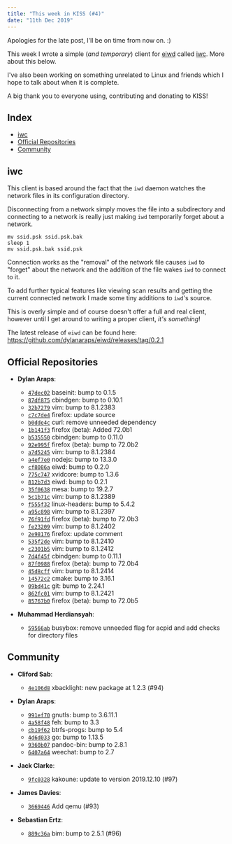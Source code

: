```yaml
---
title: "This week in KISS (#4)"
date: "11th Dec 2019"
---
```


Apologies for the late post, I'll be on time from now on. :)

This week I wrote a simple (*and temporary*) client for [eiwd](https://github.com/dylanaraps/eiwd/) called [iwc](https://github.com/dylanaraps/eiwd/blob/master/iwc). More about this below.

I've also been working on something unrelated to Linux and friends which I hope to talk about when it is complete.

A big thank you to everyone using, contributing and donating to KISS!

## Index

<!-- vim-markdown-toc GFM -->

* [iwc](#iwc)
* [Official Repositories](#official-repositories)
* [Community](#community)

<!-- vim-markdown-toc -->


## iwc

This client is based around the fact that the `iwd` daemon watches the network files in its configuration directory.

Disconnecting from a network simply moves the file into a subdirectory and connecting to a network is really just making `iwd` temporarily forget about a network.

```
mv ssid.psk ssid.psk.bak
sleep 1
mv ssid.psk.bak ssid.psk
```

Connection works as the "removal" of the network file causes `iwd` to "forget" about the network and the addition of the file wakes `iwd` to connect to it.

To add further typical features like viewing scan results and getting the current connected network I made some tiny additions to `iwd`'s source.

This is overly simple and of course doesn't offer a full and real client, however until I get around to writing a proper client, *it's something*!

The latest release of `eiwd` can be found here: https://github.com/dylanaraps/eiwd/releases/tag/0.2.1


## Official Repositories

- **Dylan Araps**:
    - [`47dec02`](https://github.com/kisslinux/repo/commit/47dec02) baseinit: bump to 0.1.5
    - [`87df875`](https://github.com/kisslinux/repo/commit/87df875) cbindgen: bump to 0.10.1
    - [`32b7279`](https://github.com/kisslinux/repo/commit/32b7279) vim: bump to 8.1.2383
    - [`c7c7de4`](https://github.com/kisslinux/repo/commit/c7c7de4) firefox: update source
    - [`b0dde4c`](https://github.com/kisslinux/repo/commit/b0dde4c) curl: remove unneeded dependency
    - [`1b141f3`](https://github.com/kisslinux/repo/commit/1b141f3) firefox (beta): Added 72.0b1
    - [`b535550`](https://github.com/kisslinux/repo/commit/b535550) cbindgen: bump to 0.11.0
    - [`92e995f`](https://github.com/kisslinux/repo/commit/92e995f) firefox (beta): bump to 72.0b2
    - [`a7d5245`](https://github.com/kisslinux/repo/commit/a7d5245) vim: bump to 8.1.2384
    - [`a4ef7e0`](https://github.com/kisslinux/repo/commit/a4ef7e0) nodejs: bump to 13.3.0
    - [`cf8086a`](https://github.com/kisslinux/repo/commit/cf8086a) eiwd: bump to 0.2.0
    - [`775c747`](https://github.com/kisslinux/repo/commit/775c747) xvidcore: bump to 1.3.6
    - [`812b7d3`](https://github.com/kisslinux/repo/commit/812b7d3) eiwd: bump to 0.2.1
    - [`35f0638`](https://github.com/kisslinux/repo/commit/35f0638) mesa: bump to 19.2.7
    - [`5c1b71c`](https://github.com/kisslinux/repo/commit/5c1b71c) vim: bump to 8.1.2389
    - [`f555f32`](https://github.com/kisslinux/repo/commit/f555f32) linux-headers: bump to 5.4.2
    - [`a95c898`](https://github.com/kisslinux/repo/commit/a95c898) vim: bump to 8.1.2397
    - [`76f91fd`](https://github.com/kisslinux/repo/commit/76f91fd) firefox (beta): bump to 72.0b3
    - [`fe23209`](https://github.com/kisslinux/repo/commit/fe23209) vim: bump to 8.1.2402
    - [`2e98176`](https://github.com/kisslinux/repo/commit/2e98176) firefox: update comment
    - [`535f2de`](https://github.com/kisslinux/repo/commit/535f2de) vim: bump to 8.1.2410
    - [`c2301b5`](https://github.com/kisslinux/repo/commit/c2301b5) vim: bump to 8.1.2412
    - [`7d4f45f`](https://github.com/kisslinux/repo/commit/7d4f45f) cbindgen: bump to 0.11.1
    - [`87f0988`](https://github.com/kisslinux/repo/commit/87f0988) firefox (beta): bump to 72.0b4
    - [`45d8cff`](https://github.com/kisslinux/repo/commit/45d8cff) vim: bump to 8.1.2414
    - [`14572c2`](https://github.com/kisslinux/repo/commit/14572c2) cmake: bump to 3.16.1
    - [`09bd41c`](https://github.com/kisslinux/repo/commit/09bd41c) git: bump to 2.24.1
    - [`862fc01`](https://github.com/kisslinux/repo/commit/862fc01) vim: bump to 8.1.2421
    - [`85767b0`](https://github.com/kisslinux/repo/commit/85767b0) firefox (beta): bump to 72.0b5

- **Muhammad Herdiansyah**:
    - [`59566ab`](https://github.com/kisslinux/repo/commit/59566ab) busybox: remove unneeded flag for acpid and add checks for directory files


## Community

- **Cliford Sab**:
    - [`4e106d8`](https://github.com/kisslinux/community/commit/4e106d8) xbacklight: new package at 1.2.3 (#94)

- **Dylan Araps**:
    - [`991ef70`](https://github.com/kisslinux/community/commit/991ef70) gnutls: bump to 3.6.11.1
    - [`4a58f48`](https://github.com/kisslinux/community/commit/4a58f48) feh: bump to 3.3
    - [`cb19f62`](https://github.com/kisslinux/community/commit/cb19f62) btrfs-progs: bump to 5.4
    - [`4d6d033`](https://github.com/kisslinux/community/commit/4d6d033) go: bump to 1.13.5
    - [`9360b07`](https://github.com/kisslinux/community/commit/9360b07) pandoc-bin: bump to 2.8.1
    - [`6407a64`](https://github.com/kisslinux/community/commit/6407a64) weechat: bump to 2.7

- **Jack Clarke**:
    - [`9fc0328`](https://github.com/kisslinux/community/commit/9fc0328) kakoune: update to version 2019.12.10 (#97)

- **James Davies**:
    - [`3669446`](https://github.com/kisslinux/community/commit/3669446) Add qemu (#93)

- **Sebastian Ertz**:
    - [`889c36a`](https://github.com/kisslinux/community/commit/889c36a) bim: bump to 2.5.1 (#96)
